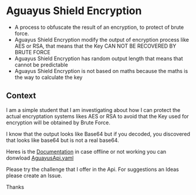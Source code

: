 # Aguayus Shield Encryption
- A process to obfuscate the result of an encryption, to protect of brute force.
- Aguayus Shield Encryption modify the output of encryption process like AES or RSA, that means that the Key CAN NOT BE RECOVERED BY BRUTE FORCE
- Aguayus Shield Encryption has random output length that means that cannot be predictable
- Aguayus Shield Encryption is not based on maths because the maths is the way to calculate the key

## Context 
 I am a simple student that I am investigating about how I can protect the actual encryptation systems likes AES or RSA to avoid that the Key used for encryption will be obtained by Brute Force.
 
 I know that the output looks like Base64 but if you decoded, you discovered that looks like base64 but is not a real base64.
 
 Heres is the
 [Documentation](https://app.swaggerhub.com/apis/ADMIN_150/AguayusShieldEncryption/1.0.0) in case offline or not working you can donwload [AguayusApi.yaml](https://raw.githubusercontent.com/Aguayus/AguayusShieldEncryption/main/AguayusApi.yaml)
 
 Please try the challenge that I offer in the Api. 
 For suggestions an Ideas please create an Issue.
 
 Thanks
